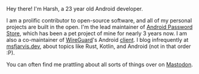 Hey there! I'm Harsh, a 23 year old Android developer.

I am a prolific contributor to open-source software, and all of my personal projects are built in the open. I'm the lead maintainer of [Android Password Store](https://msfjarvis.dev/aps), which has been a pet project of mine for nearly 3 years now. I am also a co-maintainer of [WireGuard](https://wireguard.com)'s Android [client](https://play.google.com/store/apps/details?id=com.wireguard.android). I blog infrequently at [msfjarvis.dev](https://msfjarvis.dev), about topics like Rust, Kotlin, and Android (not in that order :P).

You can often find me prattling about all sorts of things over on [Mastodon](https://androiddev.social/@msfjarvis).

